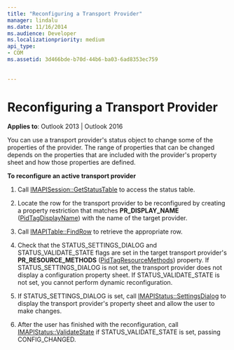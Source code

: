 ```yaml
---
title: "Reconfiguring a Transport Provider"
manager: lindalu
ms.date: 11/16/2014
ms.audience: Developer
ms.localizationpriority: medium
api_type:
- COM
ms.assetid: 3d466bde-b70d-44b6-ba03-6ad8353ec759
 
 
---
```


# Reconfiguring a Transport Provider

  
  
**Applies to**: Outlook 2013 | Outlook 2016 
  
You can use a transport provider's status object to change some of the properties of the provider. The range of properties that can be changed depends on the properties that are included with the provider's property sheet and how those properties are defined. 
  
 **To reconfigure an active transport provider**
  
1. Call [IMAPISession::GetStatusTable](imapisession-getstatustable.md) to access the status table. 
    
2. Locate the row for the transport provider to be reconfigured by creating a property restriction that matches **PR_DISPLAY_NAME** ([PidTagDisplayName](pidtagdisplayname-canonical-property.md)) with the name of the target provider. 
    
3. Call [IMAPITable::FindRow](imapitable-findrow.md) to retrieve the appropriate row. 
    
4. Check that the STATUS_SETTINGS_DIALOG and STATUS_VALIDATE_STATE flags are set in the target transport provider's **PR_RESOURCE_METHODS** ([PidTagResourceMethods](pidtagresourcemethods-canonical-property.md)) property. If STATUS_SETTINGS_DIALOG is not set, the transport provider does not display a configuration property sheet. If STATUS_VALIDATE_STATE is not set, you cannot perform dynamic reconfiguration.
    
5. If STATUS_SETTINGS_DIALOG is set, call [IMAPIStatus::SettingsDialog](imapistatus-settingsdialog.md) to display the transport provider's property sheet and allow the user to make changes. 
    
6. After the user has finished with the reconfiguration, call [IMAPIStatus::ValidateState](imapistatus-validatestate.md) if STATUS_VALIDATE_STATE is set, passing CONFIG_CHANGED. 
    

